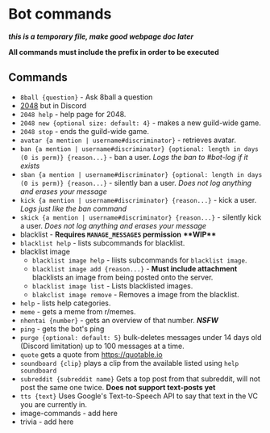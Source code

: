 # Bot commands

***this is a temporary file, make good webpage doc later***

**All commands must include the prefix in order to be executed**
## Commands
- `8ball {question}` - Ask 8ball a question
- [2048](https://play2048.co/) but in Discord
 - `2048 help` - help page for 2048.
 - `2048 new {optional size: default: 4}` - makes a new guild-wide game.
 - `2048 stop` - ends the guild-wide game.
- `avatar {a mention | username#discriminator}` - retrieves avatar.
- `ban {a mention | username#discriminator} {optional: length in days (0 is perm)} {reason...}` - ban a user. *Logs the ban to #bot-log if it exists*
 - `sban {a mention | username#discriminator} {optional: length in days (0 is perm)} {reason...}` - silently ban a user. *Does not log anything and erases your message*
- `kick {a mention | username#discriminator} {reason...}` - kick a user. *Logs just like the ban command*
 - `skick {a mention | username#discriminator} {reason...}` - silently kick a user. *Does not log anything and erases your message*
- blacklist - **Requires `MANAGE_MESSAGES` permission**   **\*\*WIP\*\***
 - `blacklist help` - lists subcommands for blacklist.
 - blacklist image
   - `blacklist image help` - liists subcommands for `blacklist image`.
   - `blacklist image add {reason...}` - **Must include attachment** blacklists an image from being posted onto the server.
   - `blacklist image list` - Lists blacklisted images.
   - `blakclist image remove` - Removes a image from the blacklist.
- `help` - lists help categories.
- `meme` - gets a meme from r/memes.
- `nhentai {number}` - gets an overview of that number. ***NSFW***
- `ping` - gets the bot's ping
- `purge {optional: default: 5}` bulk-deletes messages under 14 days old (Discord limitation) up to 100 messages at a time.
- `quote` gets a quote from https://quotable.io
- `soundboard {clip}` plays a clip from the available listed using `help soundboard`
- `subreddit {subreddit name}` Gets a top post from that subreddit, will not post the same one twice. **Does not support text-posts yet**
- `tts {text}` Uses Google's Text-to-Speech API to say that text in the VC you are currently in.
- image-commands - add here
- trivia - add here
